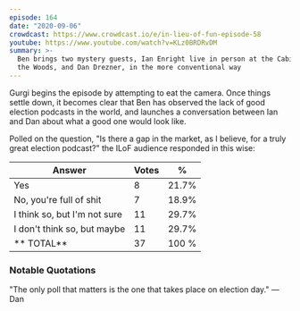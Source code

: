 ```yaml
---
episode: 164
date: "2020-09-06"
crowdcast: https://www.crowdcast.io/e/in-lieu-of-fun-episode-58
youtube: https://www.youtube.com/watch?v=KLz0BRDRvDM
summary: >-
  Ben brings two mystery guests, Ian Enright live in person at the Cabin in
  the Woods, and Dan Drezner, in the more conventional way
---
```


Gurgi begins the episode by attempting to eat the camera. Once things settle
down, it becomes clear that Ben has observed the lack of good election podcasts
in the world, and launches a conversation between Ian and Dan about what a good
one would look like.

Polled on the question, "Is there a gap in the market, as I believe, for a
truly great election podcast?" the ILoF audience responded in this wise:

| Answer                       | Votes | %     |
|------------------------------|-------|-------|
| Yes                          | 8     | 21.7% |
| No, you're full of shit      | 7     | 18.9% |
| I think so, but I'm not sure | 11    | 29.7% |
| I don't think so, but maybe  | 11    | 29.7% |
| ** TOTAL**                   | 37    | 100 % |

### Notable Quotations

"The only poll that matters is the one that takes place on election day." —Dan
